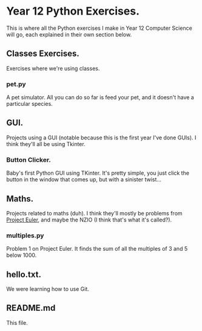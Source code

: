 # Year 12 Python Exercises.
This is where all the Python exercises I make in Year 12 Computer Science will go, each explained in their own section below.
## Classes Exercises.
Exercises where we're using classes.
### pet.py
A pet simulator. All you can do so far is feed your pet, and it doesn't have a particular species.
## GUI.
Projects using a GUI (notable because this is the first year I've done GUIs). I think they'll all be using Tkinter.
### Button Clicker.
Baby's first Python GUI using TKinter. It's pretty simple, you just click the button in the window that comes up, but with a sinister twist...
## Maths.
Projects related to maths (duh). I think they'll mostly be problems from [Project Euler](projecteuler.net/archives), and maybe the NZIO (I think that's what it's called?).
### multiples.py
Problem 1 on Project Euler. It finds the sum of all the multiples of 3 and 5 below 1000.
## hello.txt.
We were learning how to use Git.
## README.md
This file.